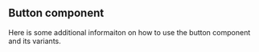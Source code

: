 ## Button component

Here is some additional informaiton on how to use the button component and its variants. 